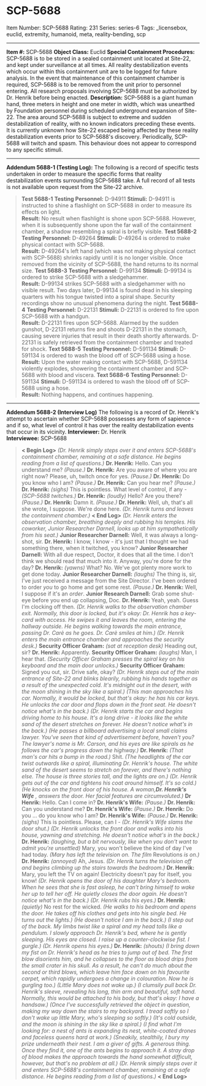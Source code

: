 # SCP-5688
Item Number: SCP-5688
Rating: 231
Series: series-6
Tags: _licensebox, euclid, extremity, humanoid, meta, reality-bending, scp

---

**Item #:** SCP-5688
**Object Class:** Euclid
**Special Containment Procedures:** SCP-5688 is to be stored in a sealed containment unit located at Site-22, and kept under surveillance at all times. All reality destabilization events which occur within this containment unit are to be logged for future analysis. In the event that maintenance of this containment chamber is required, SCP-5688 is to be removed from the unit prior to personnel entering.
All research proposals involving SCP-5688 must be authorized by Dr. Henrik before being enacted.
**Description:** SCP-5688 is a giant human hand, three meters in height and one meter in width, which was unearthed by Foundation personnel during scheduled underground expansion of Site-22. The area around SCP-5688 is subject to extreme and sudden destabilization of reality, with no known indicators preceding these events. It is currently unknown how Site-22 escaped being affected by these reality destabilization events prior to SCP-5688's discovery.
Periodically, SCP-5688 will twitch and spasm. This behaviour does not appear to correspond to any specific stimuli.
* * *
**Addendum 5688-1 (Testing Log):**
The following is a record of specific tests undertaken in order to measure the specific forms that reality destabilization events surrounding SCP-5688 take. A full record of all tests is not available upon request from the Site-22 archive.
> **Test 5688-1**
> **Testing Personnel:** D-94911
> **Stimuli:** D-94911 is instructed to shine a flashlight on SCP-5688 in order to measure its effects on light.  
>  **Result:** No result when flashlight is shone upon SCP-5688. However, when it is subsequently shone upon the far wall of the containment chamber, a shadow resembling a spiral is briefly visible.
> **Test 5688-2**
> **Testing Personnel:** D-49264
> **Stimuli:** D-49264 is ordered to make physical contact with SCP-5688.  
>  **Result:** D-49264's left hand (which was not making physical contact with SCP-5688) shrinks rapidly until it is no longer visible. Once removed from the vicinity of SCP-5688, the hand returns to its normal size.
> **Test 5688-3**
> **Testing Personnel:** D-99134
> **Stimuli:** D-99134 is ordered to strike SCP-5688 with a sledgehammer.  
>  **Result:** D-99134 strikes SCP-5688 with a sledgehammer with no visible result. Two days later, D-99134 is found dead in his sleeping quarters with his tongue twisted into a spiral shape. Security recordings show no unusual phenomena during the night.
> **Test 5688-4**
> **Testing Personnel:** D-22131
> **Stimuli:** D-22131 is ordered to fire upon SCP-5688 with a handgun.  
>  **Result:** D-22131 fires upon SCP-5688. Alarmed by the sudden gunshot, D-22131 returns fire and shoots D-22131 in the stomach, causing severe injuries that result in their death shortly afterwards. D-22131 is safely retrieved from the containment chamber and treated for shock.
> **Text 5688-5**
> **Testing Personnel:** D-591134
> **Stimuli:** D-591134 is ordered to wash the blood off of SCP-5688 using a hose.  
>  **Result:** Upon the water making contact with SCP-5688, D-591134 violently explodes, showering the containment chamber and SCP-5688 with blood and viscera.
> **Text 5688-6**
> **Testing Personnel:** D-591134
> **Stimuli:** D-591134 is ordered to wash the blood off of SCP-5688 using a hose.  
>  **Result:** Nothing happens, and continues happening.
* * *
**Addendum 5688-2 (Interview Log)**
The following is a record of Dr. Henrik's attempt to ascertain whether SCP-5688 possesses any form of sapience - and if so, what level of control it has over the reality destabilization events that occur in its vicinity.
**Interviewer:** Dr. Henrik  
**Interviewee:** SCP-5688
> **< Begin Log>**
> _(Dr. Henrik simply steps over it and enters SCP-5688's containment chamber, remaining at a safe distance. He begins reading from a list of questions.)_
> **Dr. Henrik:** Hello. Can you understand me?
> _(Pause.)_
> **Dr. Henrik:** Are you aware of where you are right now? Please, uh, twitch once for yes.
> _(Pause.)_
> **Dr. Henrik:** Do you know who I am?
> _(Pause.)_
> **Dr. Henrik:** Can you hear me?
> _(Pause.)_
> **Dr. Henrik:** _(sighs)_ This is pointless. What level of control, if any -
> _(SCP-5688 twitches.)_
> **Dr. Henrik:** _(loudly)_ Hello? Are you there?
> _(Pause.)_
> **Dr. Henrik:** Damn it.
> _(Pause.)_
> **Dr. Henrik:** Well, uh, that's all she wrote, I suppose. We're done here.
> _(Dr. Henrik turns and leaves the containment chamber.)_
> **< End Log>**
> _(Dr. Henrik enters the observation chamber, breathing deeply and rubbing his temples. His coworker, Junior Researcher Darnell, looks up at him sympathetically from his seat.)_
> **Junior Researcher Darnell:** Well, it was always a long-shot, sir.
> **Dr. Henrik:** I know, I know - it's just that I thought we had something there, when it twitched, you know?
> **Junior Researcher Darnell:** With all due respect, Doctor, it does that all the time. I don't think we should read that much into it. Anyway, you're done for the day?
> **Dr. Henrik:** _(yawns)_ What? No. We've got plenty more work to get done today.
> **Junior Researcher Darnell:** _(laughs)_ The thing is, sir, I've just received a message from the Site Director. I've been ordered to order _you_ to go home and get some rest.
> _(Pause.)_
> **Dr. Henrik:** Well, I suppose if it's an _order_.
> **Junior Research Darnell:** Grab some shut-eye before you end up collapsing, Doc.
> **Dr. Henrik:** Yeah, yeah. Guess I'm clocking off then.
> _(Dr. Henrik walks to the observation chamber exit. Normally, this door is locked, but it's okay: Dr. Henrik has a key-card with access. He swipes it and leaves the room, entering the hallway outside. He begins walking towards the main entrance, passing Dr. Carè as he goes. Dr. Carè smiles at him.)_
> _(Dr. Henrik enters the main entrance chamber and approaches the security desk.)_
> **Security Officer Graham:** _(sat at reception desk)_ Heading out, sir?
> **Dr. Henrik:** Apparently.
> **Security Officer Graham:** _(laughs)_ Man, I hear that.
> _(Security Officer Graham presses the spiral key on his keyboard and the main door unlocks.)_
> **Security Officer Graham:** Signed you out, sir. Drive safe, okay?
> _(Dr. Henrik steps out of the main entrance of Site-22 and blinks blearily, rubbing his hands together as a result of the unexpected cold. It's midnight out in the desert, with the moon shining in the sky like a spiral.)_
> _(This man approaches his car. Normally, it would be locked, but that's okay: he has his car keys. He unlocks the car door and flops down in the front seat. He doesn't notice what's in the back.)_
> _(Dr. Henrik starts the car and begins driving home to his house. It's a long drive - it looks like the white sand of the desert stretches on forever. He doesn't notice what's in the back.)_
> _(He passes a billboard advertising a local small claims lawyer. You've seen that kind of advertisement before, haven't you? The lawyer's name is Mr. Carson, and his eyes are like spirals as he follows the car's progress down the highway.)_
> **Dr. Henrik:** _(That man's car hits a bump in the road.)_ Shit.
> _(The headlights of the car twist outwards like a spiral, illuminating Dr. Henrik's house. The white sand of the desert seems to stretch on forever, and there's nothing else. The house is three stories tall, and the lights are on.)_
> _(Dr. Henrik gets out of the car and tightens his coat around himself. It's so cold.)_
> _(He knocks on the front door of his house. A woman,**Dr. Henrik's Wife** , answers the door. Her facial features are circumvoluted.)_
> **Dr Henrik:** Hello. Can I come in?
> **Dr. Henrik's Wife:** _(Pause.)_
> **Dr. Henrik:** Can you understand me?
> **Dr. Henrik's Wife:** _(Pause.)_
> **Dr. Henrik:** Do you … do you know who I am?
> **Dr. Henrik's Wife:** _(Pause.)_
> **Dr. Henrik:** _(sighs)_ This is pointless. Please, can I -
> _(Dr. Henrik's Wife slams the door shut.)_
> _(Dr. Henrik unlocks the front door and walks into his house, yawning and stretching. He doesn't notice what's in the back.)_
> **Dr. Henrik:** _(laughing, but a bit nervously, like when you don't want to admit you're unsettled)_ Mary, you won't believe the kind of day I've had today.
> _(Mary has left the television on. The film_ Revolutions _is on.)_
> **Dr. Henrik:** _(annoyed)_ Ah, Jesus.
> _(Dr. Henrik turns the television off and begins climbing up the stairs towards the bedroom.)_
> **Dr. Henrik:** Mary, you left the TV on again! Electricity doesn't pay for itself, you know!
> _(Dr. Henrik opens the door of his daughter Mary's bedroom. When he sees that she is fast asleep, he can't bring himself to wake her up to tell her off. He quietly closes the door again. He doesn't notice what's in the back.)_
> _(Dr. Henrik rubs his eyes.)_
> **Dr. Henrik:** _(quietly)_ No rest for the wicked.
> _(He walks to his bedroom and opens the door. He takes off his clothes and gets into his single bed. He turns out the lights.)_
> _(He doesn't notice I am in the back.)_
> _(I step out of the back. My limbs twist like a spiral and my head tolls like a pendulum. I slowly approach Dr. Henrik's bed, where he is gently sleeping. His eyes are closed. I raise up a counter-clockwise fist. I gurgle.)_
> _(Dr. Henrik opens his eyes.)_
> **Dr. Henrik:** _(shouts)_
> _(I bring down my fist on Dr. Henrik's head as he tries to jump out of bed. The first blow disorients him, and he collapses to the floor as blood drips from the small crater in his skull. As a result, he can't do much about the second or third blows, which leave him face down on his favourite carpet, which rapidly undergoes a change in colouration. Now he is gurgling too.)_
> _(Little Mary does not wake up.)_
> _(I clumsily pull back Dr. Henrik's sleeve, revealing his long, thin arm and beautiful, soft hand. Normally, this would be attached to his body, but that's okay: I have a handsaw.)_
> _(Once I've successfully retrieved the object in question, making my way down the stairs to my backyard. I tread softly so I don't wake up little Mary, who's sleeping so softly.)_
> _(It's cold outside, and the moon is shining in the sky like a spiral.)_
> _(I find what I'm looking for: a nest of ants is expanding its nest, white-coated drones and faceless queens hard at work.)_
> _(Sneakily, stealthily, I bury my prize underneath their nest. I am a giver of gifts. A generous thing. Once they find it, one of the ants begins to approach it. A stray drop of blood makes the approach towards the hand somewhat difficult, however, but that's no problem at all.)_
> _(Dr. Henrik simply steps over it and enters SCP-5688's containment chamber, remaining at a safe distance. He begins reading from a list of questions.)_
> **< End Log>**